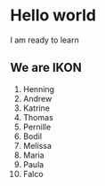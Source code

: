 # Hello world

I am ready to learn

## We are IKON

1. Henning
1. Andrew
1. Katrine
1. Thomas
1. Pernille
1. Bodil
1. Melissa
1. Maria
1. Paula
1. Falco
